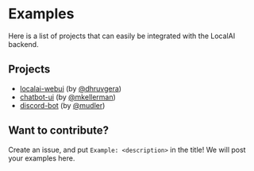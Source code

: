 # Examples

Here is a list of projects that can easily be integrated with the LocalAI backend. 

## Projects

- [localai-webui](https://github.com/go-skynet/LocalAI/tree/master/examples/localai-webui/) (by [@dhruvgera](https://github.com/dhruvgera))
- [chatbot-ui](https://github.com/go-skynet/LocalAI/tree/master/examples/chatbot-ui/) (by [@mkellerman](https://github.com/mkellerman))
- [discord-bot](https://github.com/go-skynet/LocalAI/tree/master/examples/discord-bot/) (by [@mudler](https://github.com/mudler))

## Want to contribute?

Create an issue, and put `Example: <description>` in the title! We will post your examples here.
